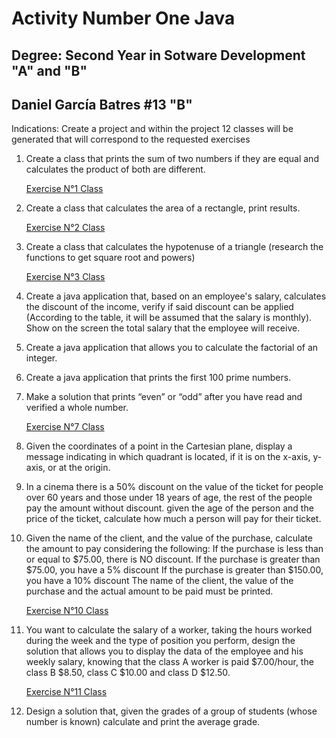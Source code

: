# Activity Number One Java

## Degree: Second Year in Sotware Development "A" and "B"

## Daniel García Batres #13 "B"

Indications: Create a project and within the project 12 classes will be generated that will correspond
to the requested exercises

1. Create a class that prints the sum of two numbers if they are equal and calculates the product of
   both are different.

   [Exercise N°1 Class](https://github.com/danielbatres/activity-one-java/blob/main/src/Exercise/Exercise1.java)

2. Create a class that calculates the area of ​​a rectangle, print results.

    [Exercise N°2 Class](https://github.com/danielbatres/activity-one-java/blob/main/src/Exercise/Exercise2.java)

3. Create a class that calculates the hypotenuse of a triangle (research the functions to get
   square root and powers)

    [Exercise N°3 Class](https://github.com/danielbatres/activity-one-java/blob/main/src/Exercise/Exercise3.java)

4. Create a java application that, based on an employee's salary, calculates the discount of the
   income, verify if said discount can be applied (According to the table, it will be assumed that the salary is
   monthly). Show on the screen the total salary that the employee will receive.

5. Create a java application that allows you to calculate the factorial of an integer.

6. Create a java application that prints the first 100 prime numbers.

7. Make a solution that prints “even” or “odd” after you have read and verified a
   whole number.

    [Exercise N°7 Class](https://github.com/danielbatres/activity-one-java/blob/main/src/Exercise/Exercise7.java)

8. Given the coordinates of a point in the Cartesian plane, display a message indicating in
      which quadrant is located, if it is on the x-axis, y-axis, or at the origin.

9. In a cinema there is a 50% discount on the value of the ticket for people over 60
   years and those under 18 years of age, the rest of the people pay the amount without discount. given the age
   of the person and the price of the ticket, calculate how much a person will pay for their ticket.

10. Given the name of the client, and the value of the purchase, calculate the amount to pay considering the
    following: If the purchase is less than or equal to $75.00, there is NO discount. If the purchase is greater than
    $75.00, you have a 5% discount If the purchase is greater than $150.00, you have a 10% discount
    The name of the client, the value of the purchase and the actual amount to be paid must be printed.

    [Exercise N°10 Class](https://github.com/danielbatres/activity-one-java/blob/main/src/Exercise/Exercise10.java)

11. You want to calculate the salary of a worker, taking the hours worked during the week
    and the type of position you perform, design the solution that allows you to display the data of the
    employee and his weekly salary, knowing that the class A worker is paid $7.00/hour, the class B
    $8.50, class C $10.00 and class D $12.50.

    [Exercise N°11 Class](https://github.com/danielbatres/activity-one-java/blob/main/src/Exercise/Exercise11.java)

13. Design a solution that, given the grades of a group of students (whose number is known)
    calculate and print the average grade.